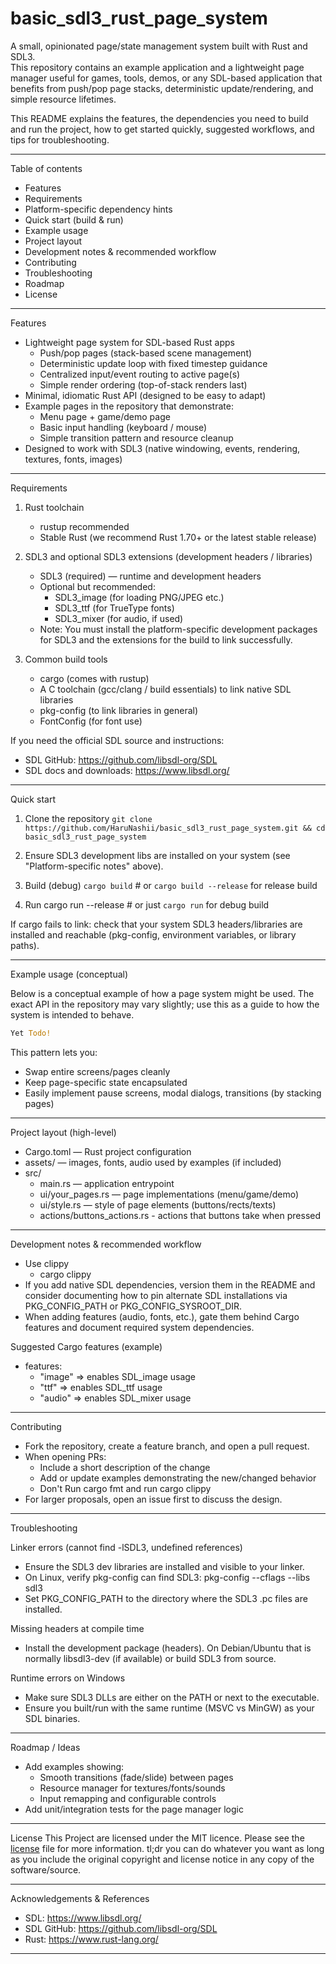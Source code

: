 # basic_sdl3_rust_page_system

A small, opinionated page/state management system built with Rust and SDL3.  
This repository contains an example application and a lightweight page manager useful for games, tools, demos, or any SDL-based application that benefits from push/pop page stacks, deterministic update/rendering, and simple resource lifetimes.

This README explains the features, the dependencies you need to build and run the project, how to get started quickly, suggested workflows, and tips for troubleshooting.

---

Table of contents
- Features
- Requirements
- Platform-specific dependency hints
- Quick start (build & run)
- Example usage
- Project layout
- Development notes & recommended workflow
- Contributing
- Troubleshooting
- Roadmap
- License

---

Features
- Lightweight page system for SDL-based Rust apps
  - Push/pop pages (stack-based scene management)
  - Deterministic update loop with fixed timestep guidance
  - Centralized input/event routing to active page(s)
  - Simple render ordering (top-of-stack renders last)
- Minimal, idiomatic Rust API (designed to be easy to adapt)
- Example pages in the repository that demonstrate:
  - Menu page + game/demo page
  - Basic input handling (keyboard / mouse)
  - Simple transition pattern and resource cleanup
- Designed to work with SDL3 (native windowing, events, rendering, textures, fonts, images)

---

Requirements

1. Rust toolchain
   - rustup recommended
   - Stable Rust (we recommend Rust 1.70+ or the latest stable release)

2. SDL3 and optional SDL3 extensions (development headers / libraries)
   - SDL3 (required) — runtime and development headers
   - Optional but recommended:
     - SDL3_image (for loading PNG/JPEG etc.)
     - SDL3_ttf (for TrueType fonts)
     - SDL3_mixer (for audio, if used)
   - Note: You must install the platform-specific development packages for SDL3 and the extensions for the build to link successfully.

3. Common build tools
   - cargo (comes with rustup)
   - A C toolchain (gcc/clang / build essentials) to link native SDL libraries
   - pkg-config (to link libraries in general)
   - FontConfig (for font use)

If you need the official SDL source and instructions:
- SDL GitHub: https://github.com/libsdl-org/SDL
- SDL docs and downloads: https://www.libsdl.org/

---

Quick start

1. Clone the repository
   ```git clone https://github.com/HaruNashii/basic_sdl3_rust_page_system.git && cd basic_sdl3_rust_page_system```

2. Ensure SDL3 development libs are installed on your system (see "Platform-specific notes" above).

3. Build (debug)
   ```cargo build``` # or `cargo build --release` for release build

4. Run
   cargo run --release   # or just `cargo run` for debug build

If cargo fails to link: check that your system SDL3 headers/libraries are installed and reachable (pkg-config, environment variables, or library paths).

---

Example usage (conceptual)

Below is a conceptual example of how a page system might be used. The exact API in the repository may vary slightly; use this as a guide to how the system is intended to behave.

```rust
Yet Todo!
```

This pattern lets you:
- Swap entire screens/pages cleanly
- Keep page-specific state encapsulated
- Easily implement pause screens, modal dialogs, transitions (by stacking pages)

---

Project layout (high-level)
- Cargo.toml — Rust project configuration
- assets/ — images, fonts, audio used by examples (if included)
- src/
  - main.rs — application entrypoint
  - ui/your_pages.rs — page implementations (menu/game/demo)
  - ui/style.rs — style of page elements (buttons/rects/texts)
  - actions/buttons_actions.rs - actions that buttons take when pressed

---

Development notes & recommended workflow
- Use clippy
  - cargo clippy
- If you add native SDL dependencies, version them in the README and consider documenting how to pin alternate SDL installations via PKG_CONFIG_PATH or PKG_CONFIG_SYSROOT_DIR.
- When adding features (audio, fonts, etc.), gate them behind Cargo features and document required system dependencies.

Suggested Cargo features (example)
- features:
  - "image" => enables SDL_image usage
  - "ttf" => enables SDL_ttf usage
  - "audio" => enables SDL_mixer usage

---

Contributing
- Fork the repository, create a feature branch, and open a pull request.
- When opening PRs:
  - Include a short description of the change
  - Add or update examples demonstrating the new/changed behavior
  - Don't Run cargo fmt and run cargo clippy
- For larger proposals, open an issue first to discuss the design.

---

Troubleshooting

Linker errors (cannot find -lSDL3, undefined references)
- Ensure the SDL3 dev libraries are installed and visible to your linker.
- On Linux, verify pkg-config can find SDL3: pkg-config --cflags --libs sdl3
- Set PKG_CONFIG_PATH to the directory where the SDL3 .pc files are installed.

Missing headers at compile time
- Install the development package (headers). On Debian/Ubuntu that is normally libsdl3-dev (if available) or build SDL3 from source.

Runtime errors on Windows
- Make sure SDL3 DLLs are either on the PATH or next to the executable.
- Ensure you built/run with the same runtime (MSVC vs MinGW) as your SDL binaries.

---

Roadmap / Ideas
- Add examples showing:
  - Smooth transitions (fade/slide) between pages
  - Resource manager for textures/fonts/sounds
  - Input remapping and configurable controls
- Add unit/integration tests for the page manager logic

---

License
This Project are licensed under the MIT licence. Please see the [license](https://github.com/HaruNashii/basic_sdl3_rust_page_system/blob/main/LICENSE) file for more information. tl;dr you can do whatever you want as long as you include the original copyright and license notice in any copy of the software/source.

---

Acknowledgements & References
- SDL: https://www.libsdl.org/
- SDL GitHub: https://github.com/libsdl-org/SDL
- Rust: https://www.rust-lang.org/

---
